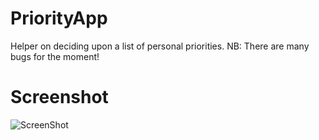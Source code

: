 PriorityApp
===========

Helper on deciding upon a list of personal priorities.
NB: There are many bugs for the moment!

Screenshot
=====================
![ScreenShot](https://raw.github.com/kalinchernev/PriorityApp/master/screenshot.png)
